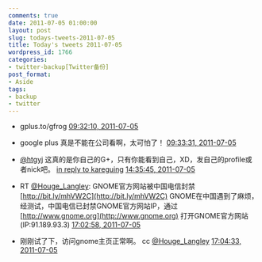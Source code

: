 ```yaml
---
comments: true
date: 2011-07-05 01:00:00
layout: post
slug: todays-tweets-2011-07-05
title: Today's tweets 2011-07-05
wordpress_id: 1766
categories:
- twitter-backup[Twitter备份]
post_format:
- Aside
tags:
- backup
- twitter
---
```





  * gplus.to/gfrog [09:32:10, 2011-07-05](http://twitter.com/gfrog/statuses/88057549848444928)





  * google plus 真是不能在公司看啊，太可怕了！ [09:33:31, 2011-07-05](http://twitter.com/gfrog/statuses/88057888215539712)





  * [@htgyj](http://twitter.com/htgyj) 这真的是你自己的G+，只有你能看到自己，XD，发自己的profile或者nick吧。 [in reply to kareguing](http://twitter.com/kareguing/statuses/88127583987826688) [14:35:45, 2011-07-05](http://twitter.com/gfrog/statuses/88133949297135616)





  * RT [@Houge_Langley](http://twitter.com/Houge_Langley): GNOME官方网站被中国电信封禁 [http://bit.ly/mhVW2C](http://bit.ly/mhVW2C) GNOME在中国遇到了麻烦，经测试，中国电信已封禁GNOME官方网站IP，通过 [http://www.gnome.org](http://www.gnome.org) 打开GNOME官方网站(IP:91.189.93.3) [17:02:58, 2011-07-05](http://twitter.com/gfrog/statuses/88170996502245376)





  * 刚刚试了下，访问gnome主页正常啊。 cc [@Houge_Langley](http://twitter.com/Houge_Langley) [17:04:33, 2011-07-05](http://twitter.com/gfrog/statuses/88171394852061185)




